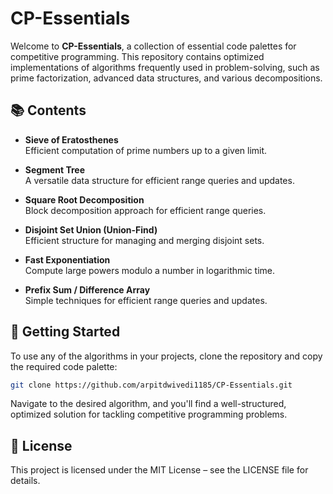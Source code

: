 # CP-Essentials

Welcome to **CP-Essentials**, a collection of essential code palettes for competitive programming. This repository contains optimized implementations of algorithms frequently used in problem-solving, such as prime factorization, advanced data structures, and various decompositions.

## 📚 Contents

- **Sieve of Eratosthenes**  
  Efficient computation of prime numbers up to a given limit.
  
- **Segment Tree**  
  A versatile data structure for efficient range queries and updates.

- **Square Root Decomposition**  
  Block decomposition approach for efficient range queries.

- **Disjoint Set Union (Union-Find)**  
  Efficient structure for managing and merging disjoint sets.

- **Fast Exponentiation**  
  Compute large powers modulo a number in logarithmic time.

- **Prefix Sum / Difference Array**  
  Simple techniques for efficient range queries and updates.

## 🚀 Getting Started

To use any of the algorithms in your projects, clone the repository and copy the required code palette:

```bash
git clone https://github.com/arpitdwivedi1185/CP-Essentials.git
```
Navigate to the desired algorithm, and you'll find a well-structured, optimized solution for tackling competitive programming problems.

## 📄 License
This project is licensed under the MIT License – see the LICENSE file for details.

